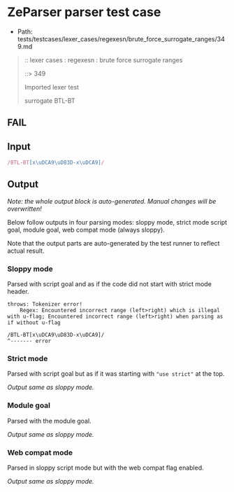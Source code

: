 # ZeParser parser test case

- Path: tests/testcases/lexer_cases/regexesn/brute_force_surrogate_ranges/349.md

> :: lexer cases : regexesn : brute force surrogate ranges
>
> ::> 349
>
> Imported lexer test
>
> surrogate BTL-BT

## FAIL

## Input

`````js
/BTL-BT[x\uDCA9\uD83D-x\uDCA9]/
`````

## Output

_Note: the whole output block is auto-generated. Manual changes will be overwritten!_

Below follow outputs in four parsing modes: sloppy mode, strict mode script goal, module goal, web compat mode (always sloppy).

Note that the output parts are auto-generated by the test runner to reflect actual result.

### Sloppy mode

Parsed with script goal and as if the code did not start with strict mode header.

`````
throws: Tokenizer error!
    Regex: Encountered incorrect range (left>right) which is illegal with u-flag; Encountered incorrect range (left>right) when parsing as if without u-flag

/BTL-BT[x\uDCA9\uD83D-x\uDCA9]/
^------- error
`````

### Strict mode

Parsed with script goal but as if it was starting with `"use strict"` at the top.

_Output same as sloppy mode._

### Module goal

Parsed with the module goal.

_Output same as sloppy mode._

### Web compat mode

Parsed in sloppy script mode but with the web compat flag enabled.

_Output same as sloppy mode._
